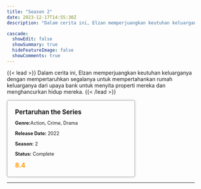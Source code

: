 ```yaml
---
title: "Season 2"
date: 2023-12-17T14:55:30Z
description: "Dalam cerita ini, Elzan memperjuangkan keutuhan keluarganya dengan mempertaruhkan segalanya untuk mempertahankan rumah keluarganya dari upaya bank untuk menyita properti mereka dan menghancurkan hidup mereka."

cascade:
  showEdit: false
  showSummary: true
  hideFeatureImage: false
  showComments: true
---
```


{{< lead >}}
Dalam cerita ini, Elzan memperjuangkan keutuhan keluarganya dengan mempertaruhkan segalanya untuk mempertahankan rumah keluarganya dari upaya bank untuk menyita properti mereka dan menghancurkan hidup mereka.
{{< /lead >}}

<style>

/* CSS for the movie information box */
        .movie-box {
            width: 300px;
            padding: 20px;
            border: 2px solid #ccc; /* Border added */
            border-radius: 5px;
            box-shadow: 0 0 5px rgba(0, 0, 0, 0.2);
        }

        /* CSS for movie title */
        .movie-title {
            font-size: 1.2em;
            font-weight: bold;
            margin-bottom: 10px;
        }

        /* CSS for movie details */
        .movie-details {
            font-size: 0.9em;
            margin-bottom: 10px;
        }

        /* CSS for movie rating */
        .movie-rating {
            font-size: 1.2em;
            font-weight: bold;
            color: #ff9900; /* IMDb's rating color */
        }
</style>

 <div class="movie-box">
        <div class="movie-title">Pertaruhan the Series</div>
        <div class="movie-details">
            <p><strong>Genre:</strong>Action, Crime, Drama</p>
            <p><strong>Release Date:</strong> 2022</p>
            <p><strong>Season:</strong> 2</p>
            <p><strong>Status:</strong> Complete</p>
        </div>
        <div class="movie-rating">8.4</div>
    </div>

---